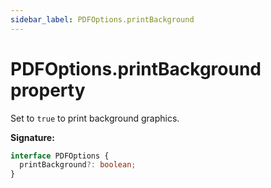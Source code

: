 ```yaml
---
sidebar_label: PDFOptions.printBackground
---
```


# PDFOptions.printBackground property

Set to `true` to print background graphics.

**Signature:**

```typescript
interface PDFOptions {
  printBackground?: boolean;
}
```
